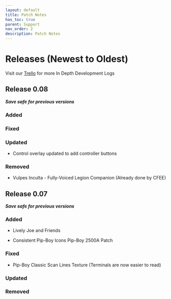 ```yaml
---
layout: default
title: Patch Notes
has_toc: true
parent: Support
nav_order: 2
description: Patch Notes
---
```


# **Releases (Newest to Oldest)**
Visit our [Trello](https://www.capitalpunishmentmod.com/01Support/Trello/) for more In Depth Development Logs

## **Release 0.08**
_**Save safe for previous versions**_

### **Added**

### **Fixed**

### **Updated**

* Control overlay updated to add controller buttons


### **Removed**

* Vulpes Inculta - Fully-Voiced Legion Companion (Already done by CFEE)

## **Release 0.07**
_**Save safe for previous versions**_

### **Added**

* Lively Joe and Friends

* Consistent Pip-Boy Icons Pip-Boy 2500A Patch

### **Fixed**

* Pip-Boy Classic Scan Lines Texture
(Terminals are now easier to read)

### **Updated**


### **Removed**

